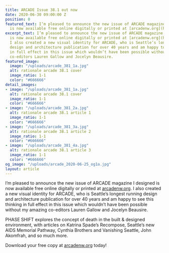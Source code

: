 ```yaml
---
title: ARCADE Issue 38.1 out now
date: 2020-06-30 09:00:00 Z
position: 0
featured_text: I’m pleased to announce the new issue of ARCADE magazine I designed
  is now available free online digitally or printed at [arcadenw.org](http://www.arcadenw.org).
excerpt_text: I’m pleased to announce the new issue of ARCADE magazine I designed
  is now available free online digitally or printed at [arcadenw.org](http://www.arcadenw.org).
  I also created a new visual identity for ARCADE, who is Seattle’s longest running
  design and architecture publication for over 40 years and am happy to see this thinking
  in full effect in this issue which wouldn’t have been possible without my amazing
  co-editors Lauren Gallow and Jocelyn Beausire.
featured_image:
  image: "/uploads/arcade_381_1a.jpg"
  alt: rationale arcade 38.1 cover
  image_ratio: 1-1
  color: "#666666"
detail_images:
- image: "/uploads/arcade_381_1a.jpg"
  alt: rationale arcade 38.1 cover
  image_ratio: 1-1
  color: "#666666"
- image: "/uploads/arcade_381_2a.jpg"
  alt: rationale arcade 38.1 article 1
  image_ratio: 1-1
  color: "#666666"
- image: "/uploads/arcade_381_3a.jpg"
  alt: rationale arcade 38.1 article 2
  image_ratio: 1-1
  color: "#666666"
- image: "/uploads/arcade_381_4a.jpg"
  alt: rationale arcade 38.1 article 3
  image_ratio: 1-1
  color: "#666666"
og_image: "/uploads/arcade_2020-06-25_og1a.jpg"
layout: article
---
```


I’m pleased to announce the new issue of ARCADE magazine I designed is now available free online digitally or printed at [arcadenw.org](http://www.arcadenw.org). I also created a new visual identity for ARCADE, who is Seattle’s longest running design and architecture publication for over 40 years and am happy to see this thinking in full effect in this issue which wouldn’t have been possible without my amazing co-editors Lauren Gallow and Jocelyn Beausire.

PHASE SHIFT explores the concept of death in the built & designed environment, with articles on Katrina Spade’s Recompose, Seattle’s new AIDS Memorial Pathway, Cynthia Brothers and Vanishing Seattle, John Akomfrah, and so much more.

Download your free copy at [arcadenw.org](http://www.arcadenw.org) today!